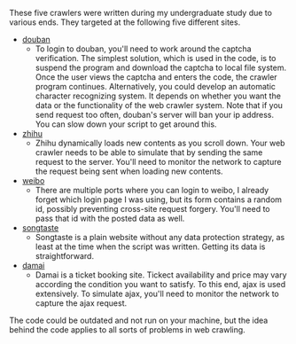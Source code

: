 These five crawlers were written during my undergraduate study due to various ends. They targeted at the following five different sites.

- [douban](www.douban.com)
    - To login to douban, you'll need to work around the captcha verification. The simplest solution, which is used in the code, is to suspend the program and download the captcha to local file system. Once the user views the captcha and enters the code, the crawler program continues. Alternatively, you could develop an automatic character recognizing system. It depends on whether you want the data or the functionality of the web crawler system. Note that if you send request too often, douban's server will ban your ip address. You can slow down your script to get around this.
- [zhihu](www.zhihu.com)
    - Zhihu dynamically loads new contents as you scroll down. Your web crawler needs to be able to simulate that by sending the same request to the server. You'll need to monitor the network to capture the request being sent when loading new contents.
- [weibo](www.weibo.com)
    - There are multiple ports where you can login to weibo, I already forget which login page I was using, but its form contains a random id, possibly preventing cross-site request forgery. You'll need to pass that id with the posted data as well.
- [songtaste](www.songtaste.com)
    - Songtaste is a plain website without any data protection strategy, as least at the time when the script was written. Getting its data is straightforward.
- [damai](http://www.damai.cn/)
    - Damai is a ticket booking site. Tickect availability and price may vary according the condition you want to satisfy. To this end, ajax is used extensively. To simulate ajax, you'll need to monitor the network to capture the ajax request.

The code could be outdated and not run on your machine, but the idea behind the code applies to all sorts of problems in web crawling.
